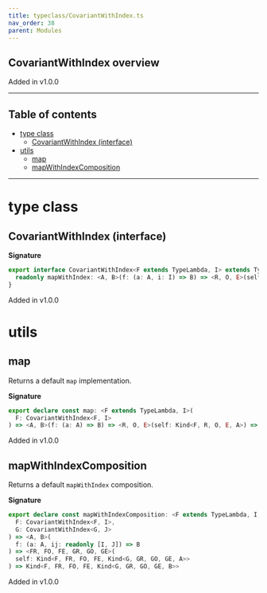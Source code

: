```yaml
---
title: typeclass/CovariantWithIndex.ts
nav_order: 38
parent: Modules
---
```


## CovariantWithIndex overview

Added in v1.0.0

---

<h2 class="text-delta">Table of contents</h2>

- [type class](#type-class)
  - [CovariantWithIndex (interface)](#covariantwithindex-interface)
- [utils](#utils)
  - [map](#map)
  - [mapWithIndexComposition](#mapwithindexcomposition)

---

# type class

## CovariantWithIndex (interface)

**Signature**

```ts
export interface CovariantWithIndex<F extends TypeLambda, I> extends TypeClass<F> {
  readonly mapWithIndex: <A, B>(f: (a: A, i: I) => B) => <R, O, E>(self: Kind<F, R, O, E, A>) => Kind<F, R, O, E, B>
}
```

Added in v1.0.0

# utils

## map

Returns a default `map` implementation.

**Signature**

```ts
export declare const map: <F extends TypeLambda, I>(
  F: CovariantWithIndex<F, I>
) => <A, B>(f: (a: A) => B) => <R, O, E>(self: Kind<F, R, O, E, A>) => Kind<F, R, O, E, B>
```

Added in v1.0.0

## mapWithIndexComposition

Returns a default `mapWithIndex` composition.

**Signature**

```ts
export declare const mapWithIndexComposition: <F extends TypeLambda, I, G extends TypeLambda, J>(
  F: CovariantWithIndex<F, I>,
  G: CovariantWithIndex<G, J>
) => <A, B>(
  f: (a: A, ij: readonly [I, J]) => B
) => <FR, FO, FE, GR, GO, GE>(
  self: Kind<F, FR, FO, FE, Kind<G, GR, GO, GE, A>>
) => Kind<F, FR, FO, FE, Kind<G, GR, GO, GE, B>>
```

Added in v1.0.0
